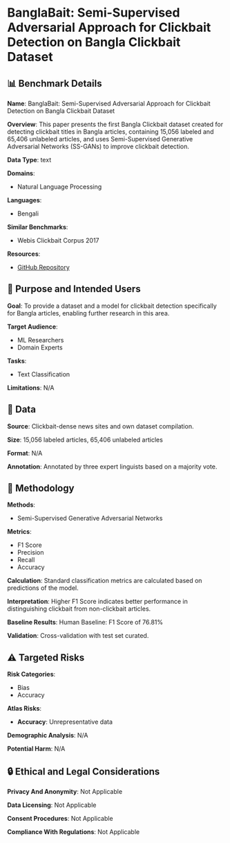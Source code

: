 # BanglaBait: Semi-Supervised Adversarial Approach for Clickbait Detection on Bangla Clickbait Dataset

## 📊 Benchmark Details

**Name**: BanglaBait: Semi-Supervised Adversarial Approach for Clickbait Detection on Bangla Clickbait Dataset

**Overview**: This paper presents the first Bangla Clickbait dataset created for detecting clickbait titles in Bangla articles, containing 15,056 labeled and 65,406 unlabeled articles, and uses Semi-Supervised Generative Adversarial Networks (SS-GANs) to improve clickbait detection.

**Data Type**: text

**Domains**:
- Natural Language Processing

**Languages**:
- Bengali

**Similar Benchmarks**:
- Webis Clickbait Corpus 2017

**Resources**:
- [GitHub Repository](https://github.com/mdmotaharmahtab/BanglaBait)

## 🎯 Purpose and Intended Users

**Goal**: To provide a dataset and a model for clickbait detection specifically for Bangla articles, enabling further research in this area.

**Target Audience**:
- ML Researchers
- Domain Experts

**Tasks**:
- Text Classification

**Limitations**: N/A

## 💾 Data

**Source**: Clickbait-dense news sites and own dataset compilation.

**Size**: 15,056 labeled articles, 65,406 unlabeled articles

**Format**: N/A

**Annotation**: Annotated by three expert linguists based on a majority vote.

## 🔬 Methodology

**Methods**:
- Semi-Supervised Generative Adversarial Networks

**Metrics**:
- F1 Score
- Precision
- Recall
- Accuracy

**Calculation**: Standard classification metrics are calculated based on predictions of the model.

**Interpretation**: Higher F1 Score indicates better performance in distinguishing clickbait from non-clickbait articles.

**Baseline Results**: Human Baseline: F1 Score of 76.81%

**Validation**: Cross-validation with test set curated.

## ⚠️ Targeted Risks

**Risk Categories**:
- Bias
- Accuracy

**Atlas Risks**:
- **Accuracy**: Unrepresentative data

**Demographic Analysis**: N/A

**Potential Harm**: N/A

## 🔒 Ethical and Legal Considerations

**Privacy And Anonymity**: Not Applicable

**Data Licensing**: Not Applicable

**Consent Procedures**: Not Applicable

**Compliance With Regulations**: Not Applicable
